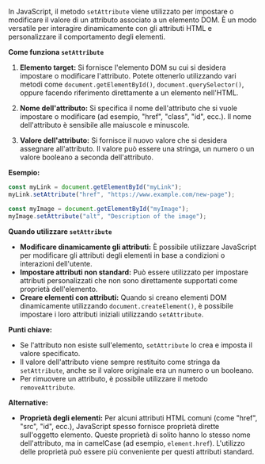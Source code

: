 In JavaScript, il metodo `setAttribute` viene utilizzato per impostare o modificare il valore di un attributo associato a un elemento DOM. È un modo versatile per interagire dinamicamente con gli attributi HTML e personalizzare il comportamento degli elementi.

**Come funziona `setAttribute`**

1. **Elemento target:** Si fornisce l'elemento DOM su cui si desidera impostare o modificare l'attributo. Potete ottenerlo utilizzando vari metodi come `document.getElementById()`, `document.querySelector()`, oppure facendo riferimento direttamente a un elemento nell'HTML.

2. **Nome dell'attributo:** Si specifica il nome dell'attributo che si vuole impostare o modificare (ad esempio, "href", "class", "id", ecc.). Il nome dell'attributo è sensibile alle maiuscole e minuscole.

3. **Valore dell'attributo:** Si fornisce il nuovo valore che si desidera assegnare all'attributo. Il valore può essere una stringa, un numero o un valore booleano a seconda dell'attributo.

**Esempio:**

```javascript
const myLink = document.getElementById("myLink");
myLink.setAttribute("href", "https://www.example.com/new-page");

const myImage = document.getElementById("myImage");
myImage.setAttribute("alt", "Description of the image");
```

**Quando utilizzare `setAttribute`**

- **Modificare dinamicamente gli attributi:** È possibile utilizzare JavaScript per modificare gli attributi degli elementi in base a condizioni o interazioni dell'utente.
- **Impostare attributi non standard:** Può essere utilizzato per impostare attributi personalizzati che non sono direttamente supportati come proprietà dell'elemento.
- **Creare elementi con attributi:** Quando si creano elementi DOM dinamicamente utilizzando `document.createElement()`, è possibile impostare i loro attributi iniziali utilizzando `setAttribute`.

**Punti chiave:**

- Se l'attributo non esiste sull'elemento, `setAttribute` lo crea e imposta il valore specificato.
- Il valore dell'attributo viene sempre restituito come stringa da `setAttribute`, anche se il valore originale era un numero o un booleano.
- Per rimuovere un attributo, è possibile utilizzare il metodo `removeAttribute`.

**Alternative:**

- **Proprietà degli elementi:** Per alcuni attributi HTML comuni (come "href", "src", "id", ecc.), JavaScript spesso fornisce proprietà dirette sull'oggetto elemento. Queste proprietà di solito hanno lo stesso nome dell'attributo, ma in camelCase (ad esempio, `element.href`). L'utilizzo delle proprietà può essere più conveniente per questi attributi standard.
